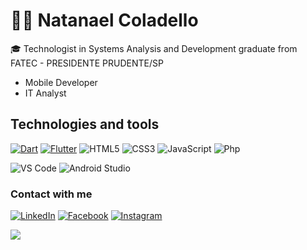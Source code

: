 # :man_technologist: Natanael Coladello

🎓 Technologist in Systems Analysis and Development graduate from FATEC - PRESIDENTE PRUDENTE/SP
- Mobile Developer
- IT Analyst



## Technologies and tools
[![Dart](https://img.shields.io/badge/-Dart-0d91a3?style=flat&&logo=dart)](https://dart.dev/)
[![Flutter](https://img.shields.io/badge/-Flutter-5dcede?style=flat&&logo=flutter)](https://flutter.dev/)
![HTML5](https://img.shields.io/badge/-HTML5-%23E44D27?style=flat&logo=html5&logoColor=ffffff)
![CSS3](https://img.shields.io/badge/-CSS3-%231572B6?style=flat&logo=css3)
![JavaScript](https://img.shields.io/badge/-JavaScript-yellow?style=flat&logo=javascript&logoColor=ffffff)
![Php](https://img.shields.io/badge/-PHP-blue?style=flat&logo=php&logoColor=ffffff)
 
![VS Code](http://img.shields.io/badge/-VS%20Code-007ACC?style=flat&logo=visual-studio-code)
![Android Studio](http://img.shields.io/badge/-Android%20Studio-green?style=flat&logo=android-studio&logoColor=ffffff)

### Contact with me
 
[![LinkedIn](https://img.shields.io/badge/-LinkedIn-blue?style=flat-square&logo=Linkedin&logoColor=white)](https://www.linkedin.com/in/natanaelcoladello/)
[![Facebook](https://img.shields.io/badge/Facebook-%231877F2.svg?&style=flat-square&logo=facebook&logoColor=white)](https://www.facebook.com/natanael.coladello)
[![Instagram](https://img.shields.io/badge/Instagram-%23E4405F.svg?&style=flat-square&logo=instagram&logoColor=white)](https://www.instagram.com/natanaelcoladello/)

<a href="https://github.com/ncoladello/ncoladello">
  <img align="center" src="https://github-readme-stats.anuraghazra1.vercel.app/api/top-langs/?username=ncoladello&layout=compact&theme=dark" />
</a>
